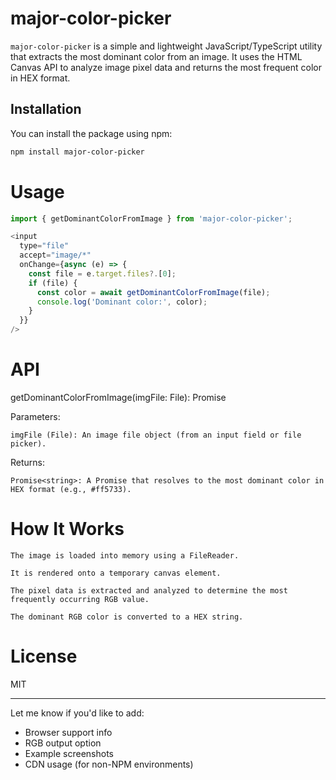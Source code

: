 # major-color-picker

`major-color-picker` is a simple and lightweight JavaScript/TypeScript utility that extracts the most dominant color from an image. It uses the HTML Canvas API to analyze image pixel data and returns the most frequent color in HEX format.

## Installation

You can install the package using npm:

```bash
npm install major-color-picker
```

# Usage

```js
import { getDominantColorFromImage } from 'major-color-picker';

<input
  type="file"
  accept="image/*"
  onChange={async (e) => {
    const file = e.target.files?.[0];
    if (file) {
      const color = await getDominantColorFromImage(file);
      console.log('Dominant color:', color);
    }
  }}
/>
```

# API
getDominantColorFromImage(imgFile: File): Promise<string>

Parameters:

    imgFile (File): An image file object (from an input field or file picker).

Returns:

    Promise<string>: A Promise that resolves to the most dominant color in HEX format (e.g., #ff5733).

# How It Works

    The image is loaded into memory using a FileReader.

    It is rendered onto a temporary canvas element.

    The pixel data is extracted and analyzed to determine the most frequently occurring RGB value.

    The dominant RGB color is converted to a HEX string.

# License

MIT


---

Let me know if you'd like to add:
- Browser support info
- RGB output option
- Example screenshots
- CDN usage (for non-NPM environments)
